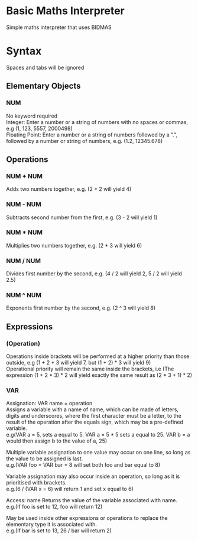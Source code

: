 # Basic Maths Interpreter

Simple maths interpreter that uses BIDMAS

# Syntax

Spaces and tabs will be ignored

## Elementary Objects
### NUM
No keyword required  
Integer: Enter a number or a string of numbers with no spaces or commas, e.g (1, 123, 5557, 2000498)  
Floating Point: Enter a number or a string of numbers followed by a ".", followed by a number or string of numbers, e.g. (1.2, 12345.678)

## Operations
### NUM + NUM
Adds two numbers together, e.g. (2 + 2 will yield 4)

### NUM - NUM
Subtracts second number from the first, e.g. (3 - 2 will yield 1)

### NUM * NUM
Multiplies two numbers together, e.g. (2 * 3 will yield 6)

### NUM / NUM
Divides first number by the second, e.g. (4 / 2 will yield 2, 5 / 2 will yield 2.5)

### NUM ^ NUM
Exponents first number by the second, e.g. (2 ^ 3 will yield 8)

## Expressions
### (Operation)
Operations inside brackets will be performed at a higher priority than those outside, e.g (1 + 2 * 3 will yield 7, but (1 + 2) * 3 will yield 9)  
Operational priority will remain the same inside the brackets, i.e (The expression (1 + 2 * 3) * 2 will yield exactly the same result as (2 * 3 + 1) * 2)

### VAR
Assignation: VAR name = operation  
Assigns a variable with a name of name, which can be made of letters, digits and underscores, where the first character must be a letter, to the result of the operation after the equals sign, which may be a pre-defined variable.  
e.g(VAR a = 5, sets a equal to 5. VAR a = 5 * 5 sets a equal to 25. VAR b = a would then assign b to the value of a, 25)

Multiple variable assignation to one value may occur on one line, so long as the value to be assigned is last.  
e.g.(VAR foo = VAR bar = 8 will set both foo and bar equal to 8)

Variable assignation may also occur inside an operation, so long as it is prioritised with brackets.  
e.g.(6 / (VAR x = 6) will return 1 and set x equal to 6)

Access: name
Returns the value of the variable associated with name.  
e.g.(If foo is set to 12, foo will return 12)

May be used inside other expressions or operations to replace the elementary type it is associated with.  
e.g.(If bar is set to 13, 26 / bar will return 2)
